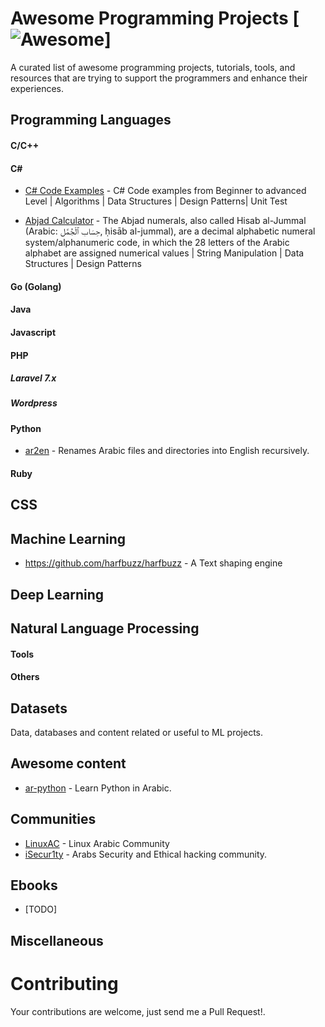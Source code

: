 # Awesome Programming Projects [![Awesome](https://cdn.rawgit.com/sindresorhus/awesome/d7305f38d29fed78fa85652e3a63e154dd8e8829/media/badge.svg)]

A curated list of awesome programming projects, tutorials, tools, and resources that are trying to support the programmers and enhance their experiences.

## Programming Languages

#### C/C++

#### C#

* [C# Code Examples](https://github.com/moustafafarhat/CSharp-Code-Examples) - C# Code examples from Beginner to advanced Level | Algorithms | Data Structures | Design Patterns| Unit Test 

* [Abjad Calculator](https://github.com/moustafafarhat/Abjad-Calculator) -  The Abjad numerals, also called Hisab al-Jummal (Arabic: حِسَاب ٱلْجُمَّل‎, ḥisāb al-jummal), are a decimal alphabetic numeral system/alphanumeric code, in which the 28 letters of the Arabic alphabet are assigned numerical values | String Manipulation | Data Structures | Design Patterns  

#### Go (Golang)

#### Java

#### Javascript

#### PHP

##### Laravel 7.x

##### Wordpress

#### Python
* [ar2en](https://github.com/maherg/ar2en) - Renames Arabic files and directories into English recursively.


#### Ruby

## CSS 

## Machine Learning
* https://github.com/harfbuzz/harfbuzz - A Text shaping engine


## Deep Learning

## Natural Language Processing


#### Tools


#### Others

## Datasets

Data, databases and content related or useful to ML projects.

## Awesome content

* [ar-python](https://www.facebook.com/groups/132453040237101) - Learn Python in Arabic.


## Communities
* [LinuxAC](http://www.linuxac.org/) - Linux Arabic Community
* [iSecur1ty](http://www.isecur1ty.org/) - Arabs Security and Ethical hacking community.

## Ebooks
* [TODO]

## Miscellaneous


# Contributing

Your contributions are welcome, just send me a Pull Request!.

